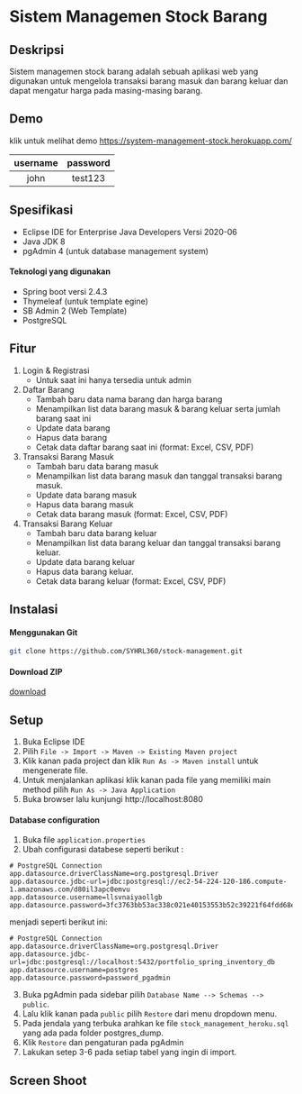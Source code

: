 # Sistem Managemen Stock Barang

Deskripsi
------------------------------------------------------------------------------------
Sistem managemen stock barang adalah sebuah aplikasi web yang digunakan untuk mengelola transaksi barang masuk dan barang keluar dan dapat mengatur harga pada masing-masing barang.

Demo
------------------------------------------------------------------------------------
klik untuk melihat demo
https://system-management-stock.herokuapp.com/

| username | password |
| :---: | :---: |
| john | test123 | 

Spesifikasi
------------------------------------------------------------------------------------
- Eclipse IDE for Enterprise Java Developers Versi 2020-06
- Java JDK 8
- pgAdmin 4 (untuk database management system)

#### Teknologi yang digunakan
- Spring boot versi 2.4.3
- Thymeleaf (untuk template egine)
- SB Admin 2 (Web Template)
- PostgreSQL

Fitur
------------------------------------------------------------------------------------
1. Login & Registrasi 
	- Untuk saat ini hanya tersedia untuk admin
2. Daftar Barang
	- Tambah baru data nama barang dan harga barang
	- Menampilkan list data barang masuk & barang keluar serta jumlah barang saat ini
	- Update data barang
	- Hapus data barang
	- Cetak data daftar barang saat ini (format: Excel, CSV, PDF)
3. Transaksi Barang Masuk
	- Tambah baru data barang masuk
	- Menampilkan list data barang masuk dan tanggal transaksi barang masuk.
	- Update data barang masuk
	- Hapus data barang masuk
	- Cetak data barang masuk (format: Excel, CSV, PDF)
4. Transaksi Barang Keluar
	- Tambah baru data barang keluar
	- Menampilkan list data barang keluar dan tanggal transaksi barang keluar.
	- Update data barang keluar
	- Hapus data barang keluar.
	- Cetak data barang keluar (format: Excel, CSV, PDF)


Instalasi	
------------------------------------------------------------------------------------
#### Menggunakan Git
```bash
git clone https://github.com/SYHRL360/stock-management.git
```

#### Download ZIP
[download](https://github.com/SYHRL360/stock-management/archive/refs/heads/main.zip)

Setup
------------------------------------------------------------------------------------
1. Buka Eclipse IDE
2. Pilih `File -> Import -> Maven -> Existing Maven project`
3. Klik kanan pada project dan klik `Run As -> Maven install` untuk mengenerate file.
4. Untuk menjalankan aplikasi klik kanan pada file yang memiliki main method pilih `Run As -> Java Application`
5. Buka browser lalu kunjungi http://localhost:8080

#### Database configuration
1. Buka file `application.properties`
2. Ubah configurasi databese seperti berikut :
```
# PostgreSQL Connection
app.datasource.driverClassName=org.postgresql.Driver
app.datasource.jdbc-url=jdbc:postgresql://ec2-54-224-120-186.compute-1.amazonaws.com/d80il3apc0emvu
app.datasource.username=llsvnaiyaollgb
app.datasource.password=3fc3763bb53ac338c021e40153553b52c39221f64fdd68eb15b48aa1b976fefd
```
menjadi seperti berikut ini:
```
# PostgreSQL Connection
app.datasource.driverClassName=org.postgresql.Driver
app.datasource.jdbc-url=jdbc:postgresql://localhost:5432/portfolio_spring_inventory_db
app.datasource.username=postgres
app.datasource.password=password_pgadmin
```
3. Buka pgAdmin pada sidebar pilih `Database Name --> Schemas --> public`. 
4. Lalu klik kanan pada `public` pilih `Restore` dari menu dropdown menu.
5. Pada jendala yang terbuka arahkan ke file `stock_management_heroku.sql` yang ada pada folder postgres_dump.
6. Klik `Restore` dan pengaturan pada pgAdmin
7. Lakukan setep 3-6 pada setiap tabel yang ingin di import.

Screen Shoot
------------------------------------------------------------------------------------



